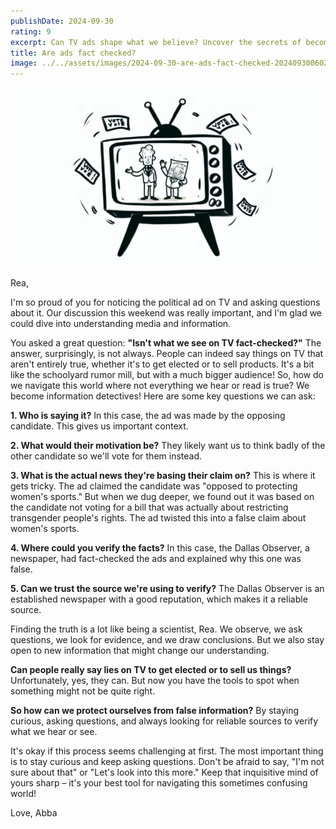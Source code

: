 ```yaml
---
publishDate: 2024-09-30
rating: 9
excerpt: Can TV ads shape what we believe? Uncover the secrets of becoming an information detective and learn to spot truth from fiction!
title: Are ads fact checked?
image: ../../assets/images/2024-09-30-are-ads-fact-checked-20240930060237174.webp
---
```

![center|300](../../assets/images/2024-09-30-are-ads-fact-checked-20240930060237174.webp)

Rea,

I'm so proud of you for noticing the political ad on TV and asking questions about it. Our discussion this weekend was really important, and I'm glad we could dive into understanding media and information.

You asked a great question: **"Isn't what we see on TV fact-checked?"** The answer, surprisingly, is not always. People can indeed say things on TV that aren't entirely true, whether it's to get elected or to sell products. It's a bit like the schoolyard rumor mill, but with a much bigger audience! So, how do we navigate this world where not everything we hear or read is true? We become information detectives! Here are some key questions we can ask:

**1. Who is saying it?** 
In this case, the ad was made by the opposing candidate. This gives us important context.

**2. What would their motivation be?** 
They likely want us to think badly of the other candidate so we'll vote for them instead.

**3. What is the actual news they're basing their claim on?** 
This is where it gets tricky. The ad claimed the candidate was "opposed to protecting women's sports." But when we dug deeper, we found out it was based on the candidate not voting for a bill that was actually about restricting transgender people's rights. The ad twisted this into a false claim about women's sports.

**4. Where could you verify the facts?** 
In this case, the Dallas Observer, a newspaper, had fact-checked the ads and explained why this one was false.

**5. Can we trust the source we're using to verify?** 
The Dallas Observer is an established newspaper with a good reputation, which makes it a reliable source.

Finding the truth is a lot like being a scientist, Rea. We observe, we ask questions, we look for evidence, and we draw conclusions. But we also stay open to new information that might change our understanding.

**Can people really say lies on TV to get elected or to sell us things?** Unfortunately, yes, they can. But now you have the tools to spot when something might not be quite right.

**So how can we protect ourselves from false information?** By staying curious, asking questions, and always looking for reliable sources to verify what we hear or see.

It's okay if this process seems challenging at first. The most important thing is to stay curious and keep asking questions. Don't be afraid to say, "I'm not sure about that" or "Let's look into this more." Keep that inquisitive mind of yours sharp – it's your best tool for navigating this sometimes confusing world!

Love,
Abba